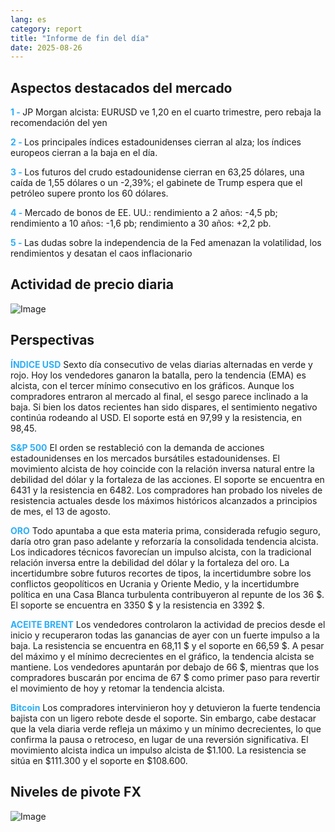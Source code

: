 ```yaml
---
lang: es
category: report
title: "Informe de fin del día"
date: 2025-08-26
---
```



<h2>Aspectos destacados del mercado</h2>
<strong style="color: #2caef7;">1 - </strong> JP Morgan alcista: EURUSD ve 1,20 en el cuarto trimestre, pero rebaja la recomendación del yen

<strong style="color: #2caef7;">2 - </strong> Los principales índices estadounidenses cierran al alza; los índices europeos cierran a la baja en el día.

<strong style="color: #2caef7;">3 - </strong> Los futuros del crudo estadounidense cierran en 63,25 dólares, una caída de 1,55 dólares o un -2,39%; el gabinete de Trump espera que el petróleo supere pronto los 60 dólares.

<strong style="color: #2caef7;">4 - </strong> Mercado de bonos de EE. UU.: rendimiento a 2 años: -4,5 pb; rendimiento a 10 años: -1,6 pb; rendimiento a 30 años: +2,2 pb.

<strong style="color: #2caef7;">5 - </strong> Las dudas sobre la independencia de la Fed amenazan la volatilidad, los rendimientos y desatan el caos inflacionario



<h2>Actividad de precio diaria</h2>
<img src="https://markleighedu.github.io/img/Aug-2025/26-Aug-2025/price.jpg" alt="Image"/>

<h2>Perspectivas</h2>
<strong style="color: #2caef7;">ÍNDICE USD</strong> Sexto día consecutivo de velas diarias alternadas en verde y rojo. Hoy los vendedores ganaron la batalla, pero la tendencia (EMA) es alcista, con el tercer mínimo consecutivo en los gráficos. Aunque los compradores entraron al mercado al final, el sesgo parece inclinado a la baja. Si bien los datos recientes han sido dispares, el sentimiento negativo continúa rodeando al USD. El soporte está en 97,99 y la resistencia, en 98,45.

<strong style="color: #2caef7;">S&P 500</strong> El orden se restableció con la demanda de acciones estadounidenses en los mercados bursátiles estadounidenses. El movimiento alcista de hoy coincide con la relación inversa natural entre la debilidad del dólar y la fortaleza de las acciones. El soporte se encuentra en 6431 y la resistencia en 6482. Los compradores han probado los niveles de resistencia actuales desde los máximos históricos alcanzados a principios de mes, el 13 de agosto.

<strong style="color: #2caef7;">ORO</strong> Todo apuntaba a que esta materia prima, considerada refugio seguro, daría otro gran paso adelante y reforzaría la consolidada tendencia alcista. Los indicadores técnicos favorecían un impulso alcista, con la tradicional relación inversa entre la debilidad del dólar y la fortaleza del oro. La incertidumbre sobre futuros recortes de tipos, la incertidumbre sobre los conflictos geopolíticos en Ucrania y Oriente Medio, y la incertidumbre política en una Casa Blanca turbulenta contribuyeron al repunte de los 36 $. El soporte se encuentra en 3350 $ y la resistencia en 3392 $.

<strong style="color: #2caef7;">ACEITE BRENT</strong> Los vendedores controlaron la actividad de precios desde el inicio y recuperaron todas las ganancias de ayer con un fuerte impulso a la baja. La resistencia se encuentra en 68,11 $ y el soporte en 66,59 $. A pesar del máximo y el mínimo decrecientes en el gráfico, la tendencia alcista se mantiene. Los vendedores apuntarán por debajo de 66 $, mientras que los compradores buscarán por encima de 67 $ como primer paso para revertir el movimiento de hoy y retomar la tendencia alcista.

<strong style="color: #2caef7;">Bitcoin</strong> Los compradores intervinieron hoy y detuvieron la fuerte tendencia bajista con un ligero rebote desde el soporte. Sin embargo, cabe destacar que la vela diaria verde refleja un máximo y un mínimo decrecientes, lo que confirma la pausa o retroceso, en lugar de una reversión significativa. El movimiento alcista indica un impulso alcista de $1.100. La resistencia se sitúa en $111.300 y el soporte en $108.600.



<h2>Niveles de pivote FX</h2>
<img src="https://markleighedu.github.io/img/Aug-2025/26-Aug-2025/pivot.jpg" alt="Image"/>